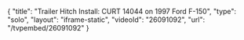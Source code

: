 {
    "title": "Trailer Hitch Install: CURT 14044 on 1997 Ford F-150",
    "type": "solo",
    "layout": "iframe-static",
    "videoId": "26091092",
    "url": "\/tvpembed\/26091092"
}